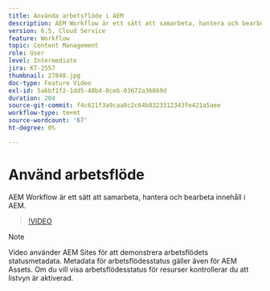 ```yaml
---
title: Använda arbetsflöde i AEM
description: AEM Workflow är ett sätt att samarbeta, hantera och bearbeta innehåll i AEM.
version: 6.5, Cloud Service
feature: Workflow
topic: Content Management
role: User
level: Intermediate
jira: KT-2557
thumbnail: 27848.jpg
doc-type: Feature Video
exl-id: 5a6bf1f2-1dd5-40b4-8ceb-03672a36869d
duration: 204
source-git-commit: f4c621f3a9caa8c2c64b8323312343fe421a5aee
workflow-type: tm+mt
source-wordcount: '67'
ht-degree: 0%

---
```


# Använd arbetsflöde

AEM Workflow är ett sätt att samarbeta, hantera och bearbeta innehåll i AEM.

>[!VIDEO](https://video.tv.adobe.com/v/27848?quality=12&learn=on)

>[!NOTE]
>
> Video använder AEM Sites för att demonstrera arbetsflödets statusmetadata. Metadata för arbetsflödesstatus gäller även för AEM Assets. Om du vill visa arbetsflödesstatus för resurser kontrollerar du att listvyn är aktiverad.
